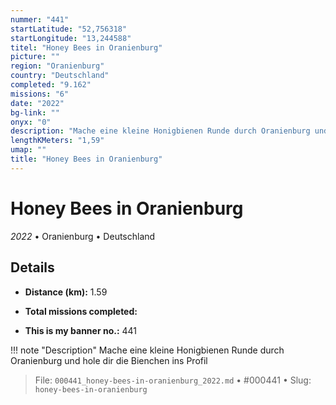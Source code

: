 ```yaml
---
nummer: "441"
startLatitude: "52,756318"
startLongitude: "13,244588"
titel: "Honey Bees in Oranienburg"
picture: ""
region: "Oranienburg"
country: "Deutschland"
completed: "9.162"
missions: "6"
date: "2022"
bg-link: ""
onyx: "0"
description: "Mache eine kleine Honigbienen Runde durch Oranienburg und hole dir die Bienchen ins Profil"
lengthKMeters: "1,59"
umap: ""
title: "Honey Bees in Oranienburg"
---
```

# Honey Bees in Oranienburg

*2022* • Oranienburg • Deutschland



## Details
- **Distance (km):** 1.59

- **Total missions completed:** 
- **This is my banner no.:** 441


!!! note "Description"
    Mache eine kleine Honigbienen Runde durch Oranienburg und hole dir die Bienchen ins Profil




> File: `000441_honey-bees-in-oranienburg_2022.md` • #000441 • Slug: `honey-bees-in-oranienburg`
